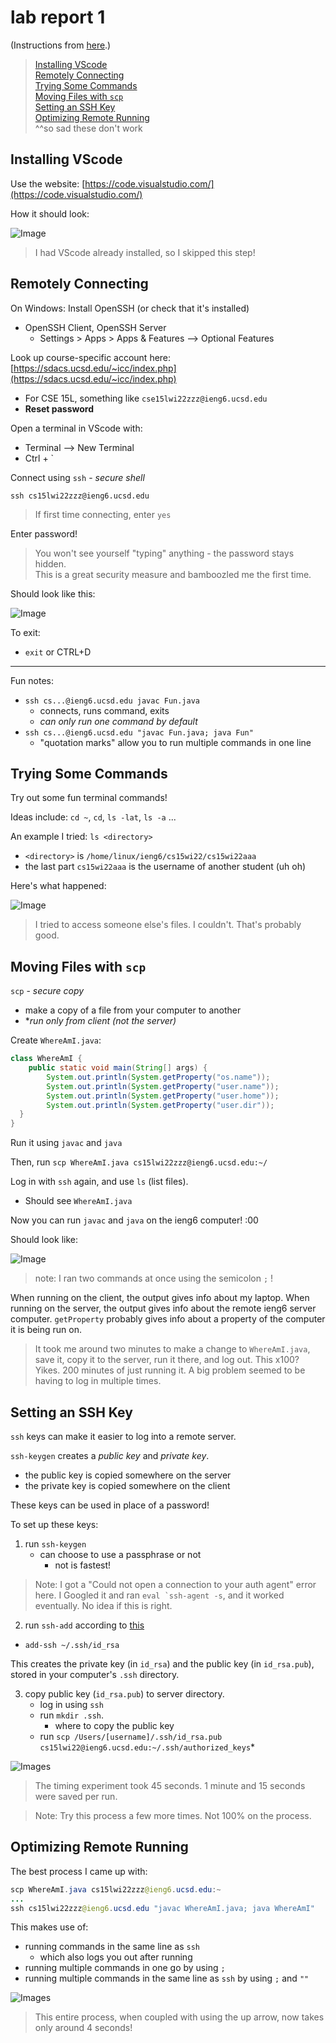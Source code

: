 # lab report 1

(Instructions from [here](https://ucsd-cse15l-w22.github.io/week/week1/#lab-tasks).)

> [Installing VScode](##Installing-VScode)\
> [Remotely Connecting](##Remotely-Connecting)\
> [Trying Some Commands](##Trying-Some-Commands)\
> [Moving Files with `scp`](##Moving-Files-with-`scp`)\
> [Setting an SSH Key](##Setting-an-SSH-Key)\
> [Optimizing Remote Running](##Optimizing-Remote-Running)\
> ^^so sad these don't work

## Installing VScode
Use the website: [https://code.visualstudio.com/](https://code.visualstudio.com/)

How it should look:

![Image](https://github.com/jeanniekim/cse15l-lab-reports/blob/main/assets/images/lab1/vscode.png?raw=true)

> I had VScode already installed, so I skipped this step!

## Remotely Connecting
On Windows: Install OpenSSH (or check that it's installed)
- OpenSSH Client, OpenSSH Server
    - Settings > Apps > Apps & Features --> Optional Features


Look up course-specific account here: [https://sdacs.ucsd.edu/~icc/index.php](https://sdacs.ucsd.edu/~icc/index.php)
- For CSE 15L, something like `cse15lwi22zzz@ieng6.ucsd.edu`
- **Reset password**

Open a terminal in VScode with:
- Terminal --> New Terminal
- Ctrl + `

Connect using `ssh` - *secure shell*
```
ssh cs15lwi22zzz@ieng6.ucsd.edu
```
> If first time connecting, enter `yes`

Enter password!
> You won't see yourself "typing" anything - the password stays hidden.\
> This is a great security measure and bamboozled me the first time. 

Should look like this:

![Image](https://github.com/jeanniekim/cse15l-lab-reports/blob/main/assets/images/lab1/terminal.png?raw=true)

To exit:
- `exit` or CTRL+D

---
Fun notes:
- `ssh cs...@ieng6.ucsd.edu javac Fun.java`
    - connects, runs command, exits
    - *can only run one command by default*
- `ssh cs...@ieng6.ucsd.edu "javac Fun.java; java Fun"`
    - "quotation marks" allow you to run multiple commands in one line

## Trying Some Commands
Try out some fun terminal commands! 

Ideas include: `cd ~`, `cd`, `ls -lat`, `ls -a` ... 

An example I tried: `ls <directory>`
- `<directory>` is `/home/linux/ieng6/cs15wi22/cs15wi22aaa`
- the last part `cs15wi22aaa` is the username of another student (uh oh)

Here's what happened:

![Image](https://github.com/jeanniekim/cse15l-lab-reports/blob/main/assets/images/lab1/trying.png?raw=true)

> I tried to access someone else's files. I couldn't. That's probably good.


## Moving Files with `scp`

`scp` - *secure copy*
- make a copy of a file from your computer to another
- **run only from client (not the server)*

Create `WhereAmI.java`:
```java
class WhereAmI {
    public static void main(String[] args) {
        System.out.println(System.getProperty("os.name"));
        System.out.println(System.getProperty("user.name"));
        System.out.println(System.getProperty("user.home"));
        System.out.println(System.getProperty("user.dir"));
  }
}
```
Run it using `javac` and `java`

Then, run  `scp WhereAmI.java cs15lwi22zzz@ieng6.ucsd.edu:~/`

Log in with `ssh` again, and use `ls` (list files).
- Should see `WhereAmI.java`

Now you can run `javac` and `java` on the ieng6 computer! :00

Should look like:

![Image](https://github.com/jeanniekim/cse15l-lab-reports/blob/main/assets/images/lab1/sshscp.png?raw=true)

>note: I ran two commands at once using the semicolon `;` !

When running on the client, the output gives info about my laptop. When running on the server, the output gives info about the remote ieng6 server computer. `getProperty` probably gives info about a property of the computer it is being run on.

> It took me around two minutes to make a change to `WhereAmI.java`, save it, copy it to the server, run it there, and log out. This x100? Yikes. 200 minutes of just running it. A big problem seemed to be having to log in multiple times.


## Setting an SSH Key
`ssh` keys can make it easier to log into a remote server.

`ssh-keygen` creates a *public key* and *private key*. 
- the public key is copied somewhere on the server
- the private key is copied somewhere on the client

These keys can be used in place of a password!

To set up these keys:
1. run `ssh-keygen`
    - can choose to use a passphrase or not
        - not is fastest!
> Note: I got a "Could not open a connection to your auth agent" error here. I Googled it and ran ``eval `ssh-agent -s``, and it worked eventually. No idea if this is right.
2. run `ssh-add` according to [this](https://docs.microsoft.com/en-us/windows-server/administration/openssh/openssh_keymanagement#user-key-generation)
- `add-ssh ~/.ssh/id_rsa`

This creates the private key (in `id_rsa`) and the public key (in `id_rsa.pub`), stored in your computer's `.ssh` directory.

3. copy public key (`id_rsa.pub`) to server directory.
    - log in using `ssh`
    - run `mkdir .ssh`. 
        - where to copy the public key
    - run `scp /Users/[username]/.ssh/id_rsa.pub cs15lwi22@ieng6.ucsd.edu:~/.ssh/authorized_keys`*

![Images](https://github.com/jeanniekim/cse15l-lab-reports/blob/main/assets/images/lab1/keys.png?raw=true)

> The timing experiment took 45 seconds. 1 minute and 15 seconds were saved per run. 

> Note: Try this process a few more times. Not 100% on the process.


## Optimizing Remote Running

The best process I came up with:
```java
scp WhereAmI.java cs15lwi22zzz@ieng6.ucsd.edu:~
...
ssh cs15lwi22zzz@ieng6.ucsd.edu "javac WhereAmI.java; java WhereAmI"
```
This makes use of:
- running commands in the same line as `ssh` 
    - which also logs you out after running
- running multiple commands in one go by using `;`
- running multiple commands in the same line as `ssh` by using `;` and `""`

![Images](https://github.com/jeanniekim/cse15l-lab-reports/blob/main/assets/images/lab1/optimize.png?raw=true)
> This entire process, when coupled with using the up arrow, now takes only around 4 seconds!

